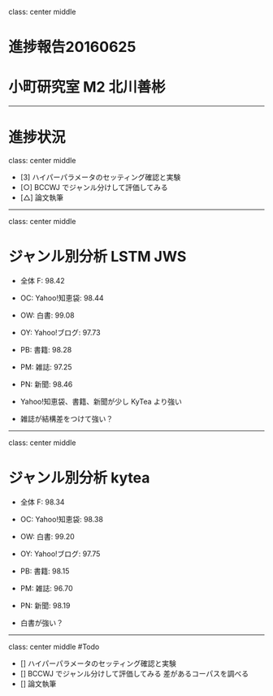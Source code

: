 class: center middle
# 進捗報告20160625
# 小町研究室 M2 北川善彬

---
# 進捗状況
class: center middle 
* [3] ハイパーパラメータのセッティング確認と実験
* [○] BCCWJ でジャンル分けして評価してみる
* [△] 論文執筆

---
class: center middle 
# ジャンル別分析 LSTM JWS 
* 全体 F: 98.42
* OC: Yahoo!知恵袋: 98.44
* OW: 白書: 99.08
* OY: Yahoo!ブログ: 97.73
* PB: 書籍: 98.28
* PM: 雑誌: 97.25
* PN: 新聞: 98.46

* Yahoo!知恵袋、書籍、新聞が少し KyTea より強い
* 雑誌が結構差をつけて強い？
 
---
class: center middle 
# ジャンル別分析 kytea
* 全体 F: 98.34
* OC: Yahoo!知恵袋: 98.38
* OW: 白書: 99.20
* OY: Yahoo!ブログ: 97.75
* PB: 書籍: 98.15
* PM: 雑誌: 96.70
* PN: 新聞: 98.19

* 白書が強い？

---
class: center middle 
#Todo
* [] ハイパーパラメータのセッティング確認と実験
* [] BCCWJ でジャンル分けして評価してみる 差があるコーパスを調べる
* [] 論文執筆
